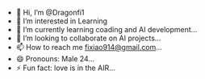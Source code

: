 - 👋 Hi, I’m @Dragonfi1
- 👀 I’m interested in Learning 
- 🌱 I’m currently learning coading and AI development...
- 💞️ I’m looking to collaborate on AI projects...
- 📫 How to reach me fixiao914@gmail.com...
- 😄 Pronouns: Male 24...
- ⚡ Fun fact: love is in the AIR...

<!---
Dragonfi1/Dragonfi1 is a ✨ special ✨ repository because its `README.md` (this file) appears on your GitHub profile.
You can click the Preview link to take a look at your changes.
--->
